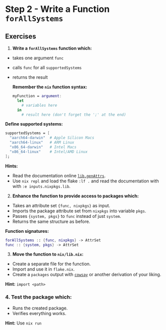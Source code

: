 # Step 2 - Write a Function `forAllSystems`

## Exercises

1. **Write a `forAllSystems` function which:**

- takes one argument `func`
- calls `func` for all `supportedSystems`
- returns the result

  **Remember the `nix` function syntax:**

  ```nix
  myFunction = argument:
    let
      # variables here
    in
      # result here (don't forget the ';' at the end)
  ```

**Define supported systems:**

```nix
supportedSystems = [
  "aarch64-darwin"  # Apple Silicon Macs
  "aarch64-linux"   # ARM Linux
  "x86_64-darwin"   # Intel Macs
  "x86_64-linux"    # Intel/AMD Linux
];
```

**Hints:**

- Read the documentation online
  [`lib.genAttrs`](https://noogle.dev/f/lib/genAttrs).
- Use `nix repl` and load the flake `:lf .` and read the documentation with with
  `:e inputs.nixpkgs.lib`.

2. **Enhance the function to provide access to packages which:**

- Takes an attribute set `{func, nixpkgs}` as input.
- Imports the package attribute set from `nixpkgs` into variable `pkgs`.
- Passes `{system, pkgs}` to `func` instead of just `system`.
- Returns the same structure as before.

**Function signatures:**

```nix
forAllSystems :: {func, nixpkgs} -> AttrSet
func :: {system, pkgs} -> AttrSet
```

3. **Move the function to `nix/lib.nix`:**

- Create a separate file for the function.
- Import and use it in `flake.nix`.
- Create a `packages` output with
  [`cowsay`](https://search.nixos.org/packages?channel=25.05&show=cowsay&query=cowsay)
  or another derivation of your liking.

**Hint:** `import <path>`

### 4. **Test the package which:**

- Runs the created package.
- Verifies everything works.

**Hint:** Use `nix run`
